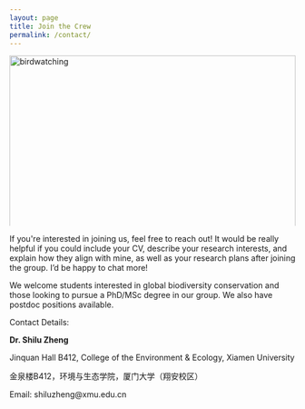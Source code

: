 ```yaml
---
layout: page
title: Join the Crew
permalink: /contact/
---
```

<div style="position: relative; width: 100%; height: 300px; overflow: hidden;">
  <img src="/images/birdwatching.jpg" alt="birdwatching" style="width: 100%; height: 120%; object-fit: cover; position: absolute; top: 0; left: 0; object-position: 40% 50%;">
</div>

<p></p>

<p>
If you're interested in joining us, feel free to reach out! It would be really helpful if you could include your CV, describe your research interests, and explain how they align with mine, as well as your research plans after joining the group. I’d be happy to chat more!
</p>
<p>
We welcome students interested in global biodiversity conservation and those looking to pursue a PhD/MSc degree in our group. We also have postdoc positions available.
</p>

Contact Details:

<p><strong>Dr. Shilu Zheng</strong></p>

<p>Jinquan Hall B412, College of the Environment & Ecology, Xiamen University</p>
<p>金泉楼B412，环境与生态学院，厦门大学（翔安校区）</p>

<p>Email: shiluzheng@xmu.edu.cn</p>

